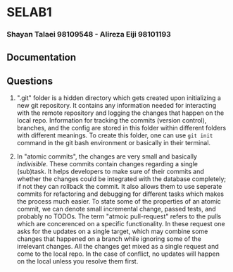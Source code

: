 # SELAB1
### Shayan Talaei 98109548 - Alireza Eiji 98101193

## Documentation

## Questions
1. ".git" folder is a hidden directory which gets created upon initializing a new git repository. It contains any information needed for interacting with the remote repository and logging the changes that happen on the local repo. Information for tracking the commits (version control), branches, and the config are stored in this folder within different folders with different meanings.
To create this folder, one can use `git init` command in the git bash environment or basically in their terminal.

2. In "atomic commits", the changes are very small and basically *indivisible*. These commits contain changes regarding a single (sub)task. It helps developers to make sure of their commits and whether the changes could be integrated with the database completely; if not they can rollback the commit. It also allows them to use seperate commits for refactoring and debugging for different tasks which makes the process much easier. To state some of the properties of an atomic commit, we can denote small incremental change, passed tests, and probably no TODOs.
The term "atmoic pull-request" refers to the pulls which are concerenced on a specific functionality. In these request one asks for the updates on a single target, which may combine some changes that happened on a branch while ignoring some of the irrelevant changes. All the changes get mixed as a single request and come to the local repo. In the case of conflict, no updates will happen on the local unless you resolve them first. 
